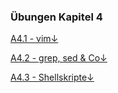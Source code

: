 ### Übungen Kapitel 4

[A4.1 - vim&darr;](/kapitel-8-ubungen/zu-kapitel-4/a41.md)

[A4.2 - grep, sed & Co&darr;](/kapitel-8-ubungen/zu-kapitel-4/a42.md)

[A4.3 - Shellskripte&darr;](/kapitel-8-ubungen/zu-kapitel-4/a43-shellskripte.md)

